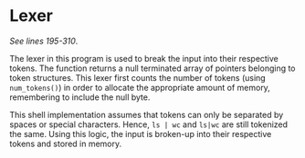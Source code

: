# Lexer

*See lines 195-310*.

The lexer in this program is used to break the input into their respective tokens. The function returns a null terminated array of pointers belonging to token structures. This lexer first counts the number of tokens (using `num_tokens()`) in order to allocate the appropriate amount of memory, remembering to include the null byte. 

This shell implementation assumes that tokens can only be separated by spaces or special characters. Hence, `ls | wc` and `ls|wc` are still tokenized the same. Using this logic, the input is broken-up into their respective tokens and stored in memory.

